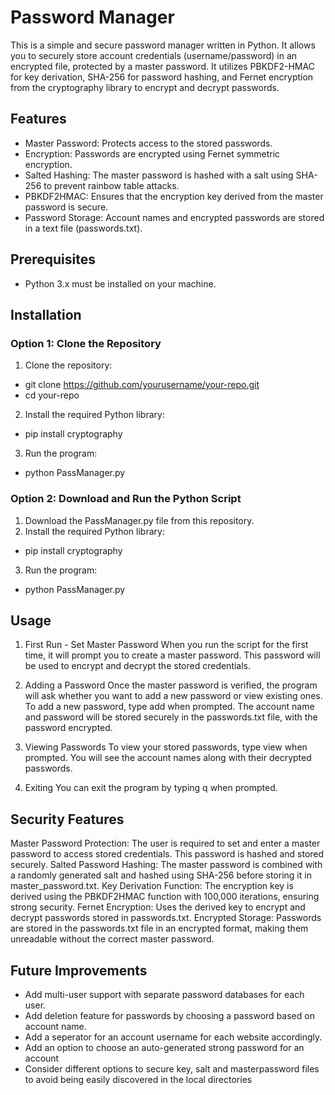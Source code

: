 # Password Manager
This is a simple and secure password manager written in Python. It allows you to securely store account credentials (username/password) in an encrypted file, protected by a master password. It utilizes PBKDF2-HMAC for key derivation, SHA-256 for password hashing, and Fernet encryption from the cryptography library to encrypt and decrypt passwords.

## Features
* Master Password: Protects access to the stored passwords.
* Encryption: Passwords are encrypted using Fernet symmetric encryption.
* Salted Hashing: The master password is hashed with a salt using SHA-256 to prevent rainbow table attacks.
* PBKDF2HMAC: Ensures that the encryption key derived from the master password is secure.
* Password Storage: Account names and encrypted passwords are stored in a text file (passwords.txt).

## Prerequisites
* Python 3.x must be installed on your machine. 

## Installation
### Option 1: Clone the Repository
1. Clone the repository:
- git clone https://github.com/yourusername/your-repo.git
- cd your-repo
2. Install the required Python library:
- pip install cryptography
3. Run the program:
- python PassManager.py

### Option 2: Download and Run the Python Script
1. Download the PassManager.py file from this repository.
2. Install the required Python library:
- pip install cryptography
3. Run the program:
- python PassManager.py

## Usage
1. First Run - Set Master Password
When you run the script for the first time, it will prompt you to create a master password.
This password will be used to encrypt and decrypt the stored credentials.

2. Adding a Password
Once the master password is verified, the program will ask whether you want to add a new password or view existing ones.
To add a new password, type add when prompted.
The account name and password will be stored securely in the passwords.txt file, with the password encrypted.

3. Viewing Passwords
To view your stored passwords, type view when prompted. You will see the account names along with their decrypted passwords.

4. Exiting
You can exit the program by typing q when prompted.

## Security Features
Master Password Protection: The user is required to set and enter a master password to access stored credentials. This password is hashed and stored securely.
Salted Password Hashing: The master password is combined with a randomly generated salt and hashed using SHA-256 before storing it in master_password.txt.
Key Derivation Function: The encryption key is derived using the PBKDF2HMAC function with 100,000 iterations, ensuring strong security.
Fernet Encryption: Uses the derived key to encrypt and decrypt passwords stored in passwords.txt.
Encrypted Storage: Passwords are stored in the passwords.txt file in an encrypted format, making them unreadable without the correct master password.

## Future Improvements 
* Add multi-user support with separate password databases for each user.
* Add deletion feature for passwords by choosing a password based on account name.
* Add a seperator for an account username for each website accordingly.
* Add an option to choose an auto-generated strong password for an account
* Consider different options to secure key, salt and masterpassword files to avoid being easily discovered in the local directories
